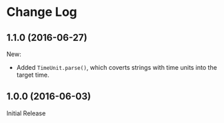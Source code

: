 # Change Log

## 1.1.0 (2016-06-27)

New:

* Added `TimeUnit.parse()`, which coverts strings with time units into the target time.

## 1.0.0 (2016-06-03)

Initial Release

